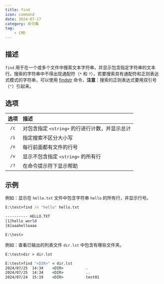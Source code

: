 ```yaml
---
title: find
icon: command
date: 2024-07-17
category: 命令集
tag:
    - CMD
---
```


## 描述

`find` 用于在一个或多个文件中搜索文本字符串，并显示包含指定字符串的文本行。搜索的字符串中不得出现通配符（`*` 和 `?`），若要搜索具有通配符和正则表达式模式的字符串，可以使用 [findstr](./findstr.md) 命令，**注意**：搜索的正则表达式要用双引号（`"`）引起来。

## 选项

|  选项  |  描述  |
|  :----:  |  :----  |
|  `/c`  |  对包含指定 `<string>` 的行进行计数，并显示总计  |
|  `/i`  |  指定搜索不区分大小写  |
|  `/n`  |  每行前面都有文件的行号  |
|  `/v`  |  显示不包含指定 `<string>` 的所有行  |
|  `/?`  |  在命令提示符下显示帮助  |

## 示例

例如：显示在 `hello.txt` 文件中包含字符串 `hello` 的所有行，并显示行号。

```cmd
E:\test>find /n "hello" hello.txt

---------- HELLO.TXT
[1]hello world
[6]aaahelloaaa

E:\test>
```

例如：查看已输出的列表文件 `dir.lst` 中包含有哪些文件夹。

```cmd
E:\test>dir > dir.lst

E:\test>find "<DIR>" < dir.lst
2024/07/25  14:34    <DIR>          .
2024/07/25  14:34    <DIR>          ..
2024/07/24  15:19    <DIR>          test01
```
